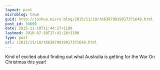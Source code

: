 ```yaml
---
layout: post
microblog: true
guid: http://joshua.micro.blog/2015/11/10/t663879819017371648.html
post_id: 36699
date: 2015-11-10T11:44:17+1100
lastmod: 2019-07-30T17:41:26+1100
type: post
url: /2015/11/10/t663879819017371648.html
---
```

Kind of excited about finding out what Australia is getting for the War On Christmas this year!
